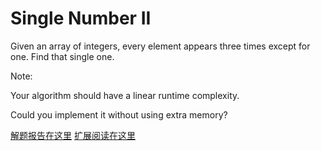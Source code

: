 # Single Number II

Given an array of integers, every element appears three times except for one. Find that single one.  

Note:  

Your algorithm should have a linear runtime complexity.   

Could you implement it without using extra memory?  


[解题报告在这里](http://github.tiankonguse.com/blog/2014/10/10/bit-operation/)
[扩展阅读在这里](http://github.tiankonguse.com/blog/2014/10/22/n-m-problem/)
